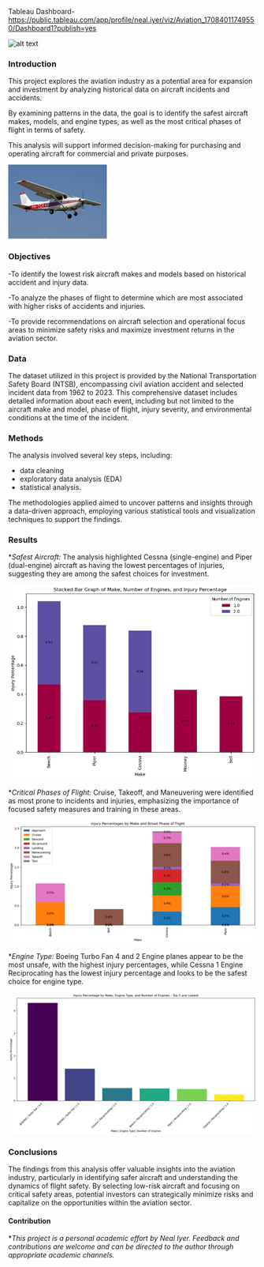 Tableau Dashboard- https://public.tableau.com/app/profile/neal.iyer/viz/Aviation_17084011749550/Dashboard1?publish=yes



![alt text](https://hdqwalls.com/wallpapers/airplane-04.jpg)


### **Introduction**

This project explores the aviation industry as a potential area for expansion and investment by analyzing historical data on aircraft incidents and accidents. 

By examining patterns in the data, the goal is to identify the safest aircraft makes, models, and engine types, as well as the most critical phases of flight in terms of safety.

This analysis will support informed decision-making for purchasing and operating aircraft for commercial and private purposes.

![alt text](image-3.png)

### **Objectives**

-To identify the lowest risk aircraft makes and models based on historical accident and injury data.

-To analyze the phases of flight to determine which are most associated with higher risks of accidents and injuries.

-To provide recommendations on aircraft selection and operational focus areas to minimize safety risks and maximize investment returns in the aviation sector.

### **Data**

The dataset utilized in this project is provided by the National Transportation Safety Board (NTSB), encompassing civil aviation accident and selected incident data from 1962 to 2023. This comprehensive dataset includes detailed information about each event, including but not limited to the aircraft make and model, phase of flight, injury severity, and environmental conditions at the time of the incident.

### **Methods**

The analysis involved several key steps, including:
     
* data cleaning
* exploratory data analysis (EDA)
* statistical analysis. 

 The methodologies applied aimed to uncover patterns and insights through a data-driven approach, employing various statistical tools and visualization techniques to support the findings.

### **Results**

**Safest Aircraft:* The analysis highlighted Cessna (single-engine) and Piper (dual-engine) aircraft as having the lowest percentages of injuries, suggesting they are among the safest choices for investment.

![alt text](image.png)

**Critical Phases of Flight:* Cruise, Takeoff, and Maneuvering were identified as most prone to incidents and injuries, emphasizing the importance of focused safety measures and training in these areas.

![alt text](image-1.png)

**Engine Type:* Boeing Turbo Fan 4 and 2 Engine planes appear to be the most unsafe, with the highest injury percentages, while Cessna 1 Engine Reciprocating has the lowest injury percentage and looks to be the safest choice for engine type.

![alt text](image-2.png)

### **Conclusions**

The findings from this analysis offer valuable insights into the aviation industry, particularly in identifying safer aircraft and understanding the dynamics of flight safety. By selecting low-risk aircraft and focusing on critical safety areas, potential investors can strategically minimize risks and capitalize on the opportunities within the aviation sector.





#### Contribution
**This project is a personal academic effort by Neal Iyer. Feedback and contributions are welcome and can be directed to the author through appropriate academic channels.*



